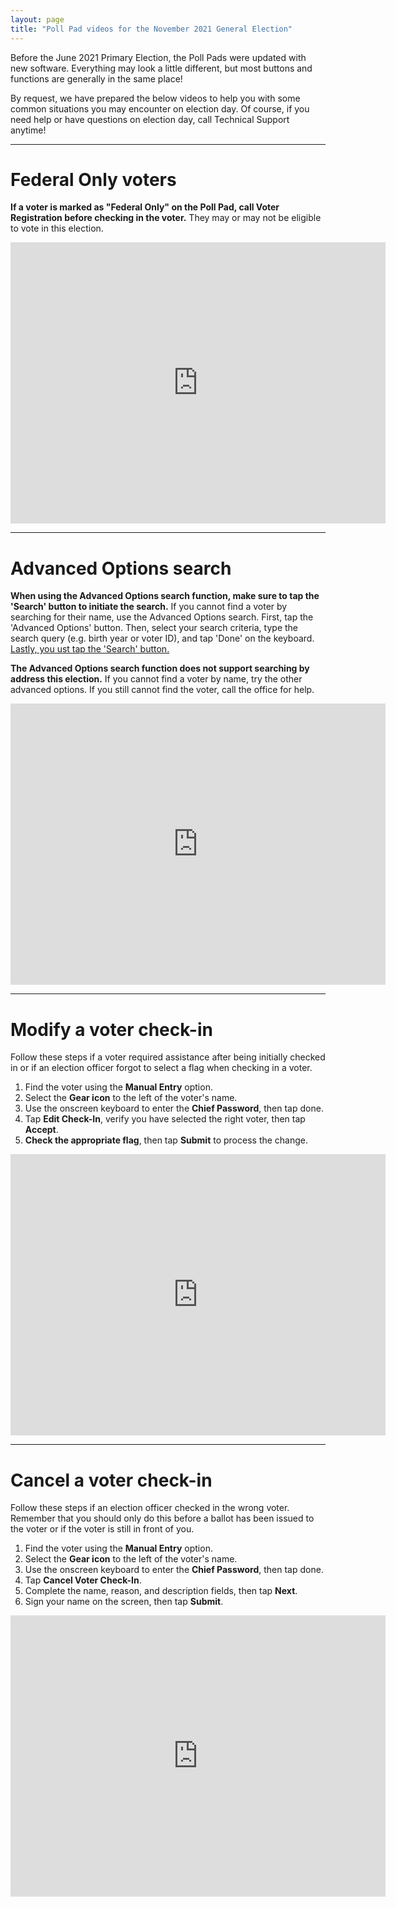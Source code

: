 ```yaml
---
layout: page
title: "Poll Pad videos for the November 2021 General Election"
---
```


Before the June 2021 Primary Election, the Poll Pads were updated with new software. Everything may look a little different, but most buttons and functions are generally in the same place!

By request, we have prepared the below videos to help you with some common situations you may encounter on election day. Of course, if you need help or have questions on election day, call Technical Support anytime!

---

# Federal Only voters

**If a voter is marked as "Federal Only" on the Poll Pad, call Voter Registration before checking in the voter.** They may or may not be eligible to vote in this election.

<iframe width="600" height="450" src="https://www.youtube.com/embed/_hnpbNkvJYo" title="YouTube video player" frameborder="0" allow="accelerometer; autoplay; clipboard-write; encrypted-media; gyroscope; picture-in-picture" allowfullscreen></iframe>

---

# Advanced Options search

**When using the Advanced Options search function, make sure to tap the 'Search' button to initiate the search.** If you cannot find a voter by searching for their name, use the Advanced Options search. First, tap the 'Advanced Options' button. Then, select your search criteria, type the search query (e.g. birth year or voter ID), and tap 'Done' on the keyboard. <u>Lastly, you ust tap the 'Search' button.</u>

**The Advanced Options search function does not support searching by address this election.** If you cannot find a voter by name, try the other advanced options. If you still cannot find the voter, call the office for help.

<iframe width="600" height="450" src="https://www.youtube.com/embed/LlTt5JLN7Vg" title="YouTube video player" frameborder="0" allow="accelerometer; autoplay; clipboard-write; encrypted-media; gyroscope; picture-in-picture" allowfullscreen></iframe>

---

# Modify a voter check-in

Follow these steps if a voter required assistance after being initially checked in or if an election officer forgot to select a flag when checking in a voter.

1. Find the voter using the **Manual Entry** option.
2. Select the **Gear icon** to the left of the voter's name.
3. Use the onscreen keyboard to enter the **Chief Password**, then tap done.
4. Tap **Edit Check-In**, verify you have selected the right voter, then tap **Accept**.
5. **Check the appropriate flag**, then tap **Submit** to process the change.

<iframe width="600" height="450" src="https://www.youtube.com/embed/pDWuAyQhgsg" title="YouTube video player" frameborder="0" allow="accelerometer; autoplay; clipboard-write; encrypted-media; gyroscope; picture-in-picture" allowfullscreen></iframe>

---

# Cancel a voter check-in

Follow these steps if an election officer checked in the wrong voter. Remember that you should only do this before a ballot has been issued to the voter or if the voter is still in front of you.

1. Find the voter using the **Manual Entry** option.
2. Select the **Gear icon** to the left of the voter's name.
3. Use the onscreen keyboard to enter the **Chief Password**, then tap done.
4. Tap **Cancel Voter Check-In**.
5. Complete the name, reason, and description fields, then tap **Next**.
6. Sign your name on the screen, then tap **Submit**.

<iframe width="600" height="450" src="https://www.youtube.com/embed/thzwQgDJSUw" title="YouTube video player" frameborder="0" allow="accelerometer; autoplay; clipboard-write; encrypted-media; gyroscope; picture-in-picture" allowfullscreen></iframe>